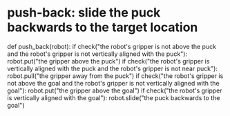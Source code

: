 # push-back: slide the puck backwards to the target location
def push_back(robot):
    if check("the robot's gripper is not above the puck and the robot's gripper is not vertically aligned with the puck"):
        robot.put("the gripper above the puck")
    if check("the robot's gripper is vertically aligned with the puck and the robot's gripper is not near puck"):
        robot.pull("the gripper away from the puck")
    if check("the robot's gripper is not above the goal and the robot's gripper is not vertically aligned with the goal"):
        robot.put("the gripper above the goal")
    if check("the robot's gripper is vertically aligned with the goal"):
        robot.slide("the puck backwards to the goal")